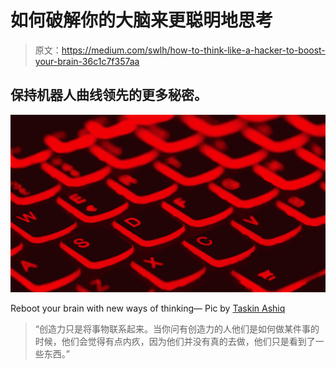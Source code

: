 # 如何破解你的大脑来更聪明地思考

> 原文：<https://medium.com/swlh/how-to-think-like-a-hacker-to-boost-your-brain-36c1c7f357aa>

## 保持机器人曲线领先的更多秘密。

![](img/da7dd9992d2a4ccb21113897c8467456.png)

Reboot your brain with new ways of thinking— Pic by [Taskin Ashiq](https://unsplash.com/photos/sfg742bnHvE?utm_source=unsplash&utm_medium=referral&utm_content=creditCopyText)

> “创造力只是将事物联系起来。当你问有创造力的人他们是如何做某件事的时候，他们会觉得有点内疚，因为他们并没有真的去做，他们只是看到了一些东西。”